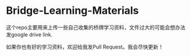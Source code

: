 # Bridge-Learning-Materials

这个repo主要用来上传一些自己收集的桥牌学习资料，文件过大的可能会想办法发google drive link.

如果你也有好的学习资料，欢迎给我发Pull Request。我会尽快更新！
